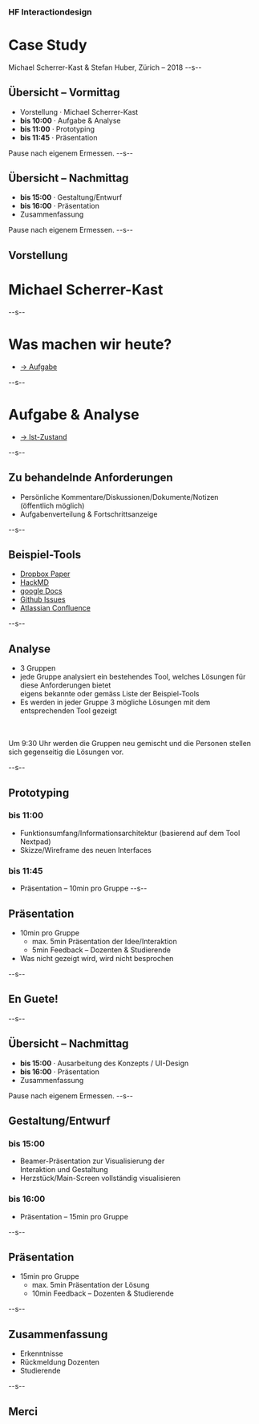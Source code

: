### HF Interactiondesign
# Case Study



Michael Scherrer-Kast & Stefan Huber, Zürich – 2018 <!-- .element: class="footer" -->
--s--
## Übersicht – Vormittag

* Vorstellung · Michael Scherrer-Kast
* **bis 10:00** · Aufgabe & Analyse
* **bis 11:00** · Prototyping
* **bis 11:45** · Präsentation

Pause nach eigenem Ermessen.
--s--
## Übersicht – Nachmittag

* **bis 15:00** · Gestaltung/Entwurf
* **bis 16:00** · Präsentation
* Zusammenfassung

Pause nach eigenem Ermessen.
--s--
## Vorstellung
# Michael Scherrer-Kast
--s--
# Was machen wir heute?

* [→ Aufgabe](https://github.com/logrinto/nextpad)

--s--
# Aufgabe & Analyse

* [→ Ist-Zustand](https://etherpad.gnome.org/p/interactiondesign)

--s--
## Zu behandelnde Anforderungen

* Persönliche Kommentare/Diskussionen/Dokumente/Notizen <br>(öffentlich möglich)
* Aufgabenverteilung & Fortschrittsanzeige

--s--
## Beispiel-Tools

* [Dropbox Paper](https://www.dropbox.com/paper)
* [HackMD](https://hackmd-ce.herokuapp.com/)
* [google Docs](https://docs.google.com/document/)
* [Github Issues](https://github.com/ianstormtaylor/slate/issues)
* [Atlassian Confluence](https://www.atlassian.com/software/confluence)

--s--
## Analyse

* 3 Gruppen
* jede Gruppe analysiert ein bestehendes Tool, welches Lösungen für diese Anforderungen bietet <br>eigens bekannte oder gemäss Liste der Beispiel-Tools
* Es werden in jeder Gruppe 3 mögliche Lösungen mit dem entsprechenden Tool gezeigt

<br>
<br>
Um 9:30 Uhr werden die Gruppen neu gemischt und die Personen stellen sich gegenseitig die Lösungen vor.

--s--
## Prototyping

### bis 11:00
* Funktionsumfang/Informationsarchitektur (basierend auf dem Tool Nextpad)
* Skizze/Wireframe des neuen Interfaces

### bis 11:45
* Präsentation – 10min pro Gruppe
--s--
## Präsentation

* 10min pro Gruppe
  * max. 5min Präsentation der Idee/Interaktion
  * 5min Feedback – Dozenten & Studierende
* Was nicht gezeigt wird, wird nicht besprochen

--s--
## En Guete!

--s--
## Übersicht – Nachmittag

* **bis 15:00** · Ausarbeitung des Konzepts / UI-Design
* **bis 16:00** · Präsentation
* Zusammenfassung

Pause nach eigenem Ermessen.
--s--
## Gestaltung/Entwurf

### bis 15:00
* Beamer-Präsentation zur Visualisierung der <br>Interaktion und Gestaltung
* Herzstück/Main-Screen vollständig visualisieren

### bis 16:00
* Präsentation – 15min pro Gruppe

--s--
## Präsentation

* 15min pro Gruppe
  * max. 5min Präsentation der Lösung
  * 10min Feedback – Dozenten & Studierende

--s--
## Zusammenfassung

* Erkenntnisse
* Rückmeldung Dozenten
* Studierende

--s--
## Merci

